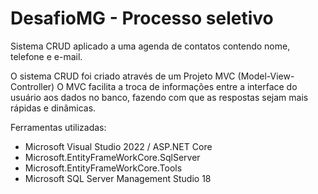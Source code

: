 # DesafioMG - Processo seletivo
Sistema CRUD aplicado a uma agenda de contatos contendo nome, telefone e e-mail.

O sistema CRUD foi criado através de um Projeto MVC (Model-View-Controller)
O MVC facilita a troca de informações entre a interface do usuário aos dados no banco, fazendo com que as respostas sejam mais rápidas e dinâmicas.

Ferramentas utilizadas:
  - Microsoft Visual Studio 2022 / ASP.NET Core
  - Microsoft.EntityFrameWorkCore.SqlServer
  - Microsoft.EntityFrameWorkCore.Tools
  - Microsoft SQL Server Management Studio 18
